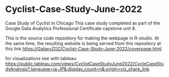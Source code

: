 # Cyclist-Case-Study-June-2022
Case Study of Cyclist in Chicago
This case study completed as part of the Google Data Analytics Professional Certificate capstone unit 8.

This is the source code repository for making the webpage in R-studio. At the same time, the resulting website is being served from this repository at this link [https://GalaxyZOZ/Cyclist-Case-Study-June-2022/coverpage.html](https://GalaxyZOZ/Cyclist-Case-Study-June-2022/coverpage.html)

for visualizations see with tableau: 
https://public.tableau.com/views/CyclistCaseStudyJune2022/CycleCaseStudyAnalysis?:language=ja-JP&:display_count=n&:origin=viz_share_link
